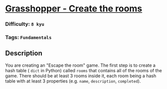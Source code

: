 # [Grasshopper - Create the rooms](https://www.codewars.com/kata/56a29b237e9e997ff2000048)

### Difficulty: `8 kyu`

### Tags: `Fundamentals`

## Description

You are creating an "Escape the room" game. The first step is to create a hash table ( `dict` in Python) called `rooms` that contains all of the rooms of the game. There should be at least 3 rooms inside it, each room being a hash table with at least 3 properties (e.g. `name`, `description`, `completed`).